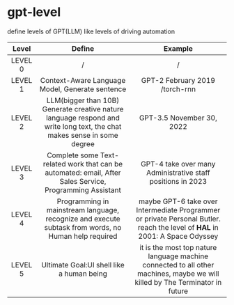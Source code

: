 # gpt-level
define levels of GPT(LLM) like levels of driving automation


| Level | Define | Example |
| :------: | :------: | :------: |
| LEVEL 0 | / | / |
| LEVEL 1 | Context-Aware Language Model, Generate sentence | GPT-2 February 2019 /torch-rnn |
| LEVEL 2 | LLM(bigger than 10B) Generate creative nature language respond and write long text, the chat makes sense in some degree| GPT-3.5 November 30, 2022|
| LEVEL 3 | Complete some Text-related work that can be automated: email, After Sales Service, Programming Assistant| GPT-4 take over many Administrative staff positions in 2023|
| LEVEL 4 | Programming in mainstream language, recognize and execute subtask from words, no Human help required| maybe GPT-6 take over Intermediate Programmer or private Personal Butler. reach the level of **HAL** in 2001: A Space Odyssey|
| LEVEL 5 | Ultimate Goal:UI shell like a human being | it is the most top nature language machine connected to all other machines, maybe we will killed by The Terminator in future|
